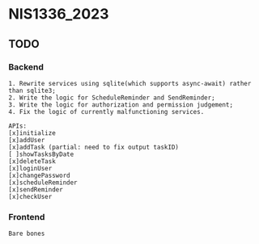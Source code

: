 # NIS1336_2023

## TODO

### Backend

    1. Rewrite services using sqlite(which supports async-await) rather than sqlite3;
    2. Write the logic for ScheduleReminder and SendReminder;
    3. Write the logic for authorization and permission judgement;
    4. Fix the logic of currently malfunctioning services.

    APIs:
    [x]initialize
    [x]addUser
    [x]addTask (partial: need to fix output taskID)
    [ ]showTasksByDate
    [x]deleteTask
    [x]loginUser
    [x]changePassword
    [x]scheduleReminder
    [x]sendReminder
    [x]checkUser

### Frontend

    Bare bones
